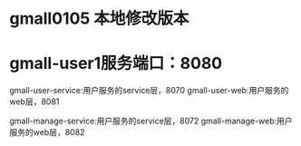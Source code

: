 # gmall0105 本地修改版本 

# gmall-user1服务端口：8080

gmall-user-service:用户服务的service层，8070
gmall-user-web:用户服务的web层，8081

gmall-manage-service:用户服务的service层，8072
gmall-manage-web:用户服务的web层，8082










